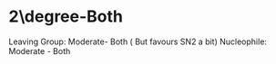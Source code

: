 # 2\degree-Both

Leaving Group: Moderate- Both ( But favours SN2 a bit)
Nucleophile: Moderate - Both
